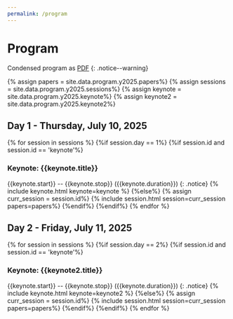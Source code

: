 ```yaml
---
permalink: /program
---
```


# Program

Condensed program as [PDF](/assets/2025/program.pdf)
{: .notice--warning}

<!-- Load all papers -->
{% assign papers = site.data.program.y2025.papers%}
{% assign sessions = site.data.program.y2025.sessions%}
{% assign keynote = site.data.program.y2025.keynote%}
{% assign keynote2 = site.data.program.y2025.keynote2%}

## Day 1 - Thursday, July 10, 2025

{% for session in sessions %}
{%if session.day == 1%}
{%if session.id and session.id == 'keynote'%}
### Keynote: {{keynote.title}}
{{keynote.start}} -- {{keynote.stop}} ({{keynote.duration}})
{: .notice}
{% include keynote.html keynote=keynote %}
{%else%}
{% assign curr_session = session.id%}
{% include session.html session=curr_session papers=papers%}
{%endif%}
{%endif%}
{% endfor %}


## Day 2 - Friday, July 11, 2025

{% for session in sessions %}
{%if session.day == 2%}
{%if session.id and session.id == 'keynote'%}
### Keynote: {{keynote2.title}}
{{keynote.start}} -- {{keynote.stop}} ({{keynote.duration}})
{: .notice}
{% include keynote.html keynote=keynote2 %}
{%else%}
{% assign curr_session = session.id%}
{% include session.html session=curr_session papers=papers%}
{%endif%}
{%endif%}
{% endfor %}


<!-- Online papers -->
<!-- ## Online program

Papers in the online program will **not** be presented during the workshop's live event.
{: .notice--primary}

{% include session.html session=99 papers=papers%} -->